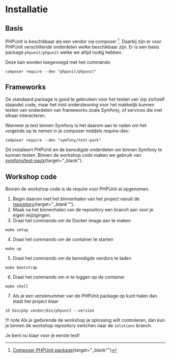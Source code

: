 Installatie
===========

## Basis
PHPUnit is beschikbaar als een vendor via composer [^composer].
Daarbij zijn er voor PHPUnit verschillende onderdelen welke beschikbaar zijn.
Er is een basis package `phpunit/phpunit` welke we altijd nodig hebben.

Deze kan worden toegevoegd met het commando

``` shell
composer require --dev "phpunit/phpunit"
```

## Frameworks
De standaard package is goed te gebruiken voor het testen van (op zichzelf staande)
code, maar het mist ondersteuning voor het makkelijk kunnen testen van onderdelen van
frameworks zoals Symfony, of services die met elkaar interacteren.

Wanneer je test binnen Symfony is het daarom aan te raden om het volgende op te nemen in
je composer middels require-dev:

``` shell
composer require --dev "symfony/test-pack"
```

Dit installeert PHPUnit en de benodigde onderdelen om binnen Symfony te kunnen testen.
Binnen de workshop code maken we gebruik van [symfony/test-pack](https://symfony.com/doc/current/testing.html){target="_blank"}.

## Workshop code
Binnen de workshop code is de require voor PHPUnit al opgenomen.

1. Begin daarom met het binnenhalen van het project vanuit de
[repository](https://github.com/wimulkeman/symfony-unit-test-workshop){target="_blank""}.
2. Maak na het binnenhalen van de repository een branch aan voor je eigen wijzigingen.
3. Draai het commando om de Docker image aan te maken
```shell
make setup
```
4. Draai het commando om de container te starten
```shell
make up
```
5. Draai het commando om de benodigde vendors te laden
```shell
make bootstrap
```
6. Draai het commando om in te loggen op de container
```shell
make shell
```
7. Als je een versienummer van de PHPUnit package op kunt halen dan staat het project klaar
```shell
sh bin/php vendor/bin/phpunit --version
```

!!! note
    Als je gedurende de workshop je oplossing wilt controleren, dan kun je binnen
    de workshop repository switchen naar de `solutions` branch.

Je bent nu klaar voor je eerste test!

[^composer]: [Composer PHPUnit package](https://packagist.org/packages/phpunit/phpunit){target="_blank""}
